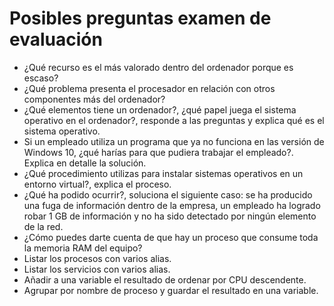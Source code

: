 # Posibles preguntas examen de evaluación
- ¿Qué recurso es el más valorado dentro del ordenador porque es escaso?
- ¿Qué problema presenta el procesador en relación con otros componentes más del ordenador?
- ¿Qué elementos tiene un ordenador?, ¿qué papel juega el sistema operativo en el ordenador?, responde a las preguntas y explica qué es el sistema operativo.
- Si un empleado utiliza un programa que ya no funciona en las versión de Windows 10, ¿qué harías para que pudiera trabajar el empleado?. Explica en detalle la solución.
- ¿Qué procedimiento utilizas para instalar sistemas operativos en un entorno virtual?, explica el proceso.
- ¿Qué ha podido ocurrir?, soluciona el siguiente caso: se ha producido una fuga de información dentro de la empresa, un empleado ha logrado robar 1 GB de información y no ha sido detectado por ningún elemento de la red.
- ¿Cómo puedes darte cuenta de que hay un proceso que consume toda la memoria RAM del equipo?
- Listar los procesos con varios alias.
- Listar los servicios con varios alias.
- Añadir a una variable el resultado de ordenar por CPU descendente.
- Agrupar por nombre de proceso y guardar el resultado en una variable.
